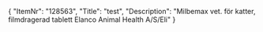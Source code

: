 {
  "ItemNr": "128563",
  "Title": "test",
  "Description": "Milbemax vet. för katter, filmdragerad tablett Elanco Animal Health A/S/Eli"
}